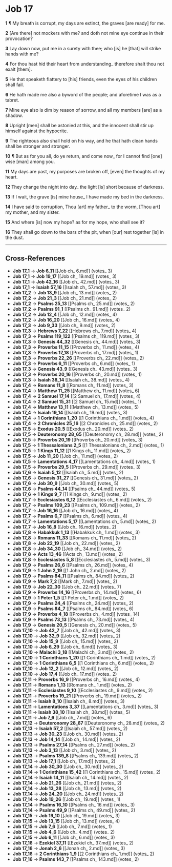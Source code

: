 # Job 17

**1** ¶ My breath is corrupt, my days are extinct, the graves [are ready] for me.

**2** [Are there] not mockers with me? and doth not mine eye continue in their provocation?

**3** Lay down now, put me in a surety with thee; who [is] he [that] will strike hands with me?

**4** For thou hast hid their heart from understanding_ therefore shalt thou not exalt [them].

**5** He that speaketh flattery to [his] friends, even the eyes of his children shall fail.

**6** He hath made me also a byword of the people; and aforetime I was as a tabret.

**7** Mine eye also is dim by reason of sorrow, and all my members [are] as a shadow.

**8** Upright [men] shall be astonied at this, and the innocent shall stir up himself against the hypocrite.

**9** The righteous also shall hold on his way, and he that hath clean hands shall be stronger and stronger.

**10** ¶ But as for you all, do ye return, and come now_ for I cannot find [one] wise [man] among you.

**11** My days are past, my purposes are broken off, [even] the thoughts of my heart.

**12** They change the night into day_ the light [is] short because of darkness.

**13** If I wait, the grave [is] mine house_ I have made my bed in the darkness.

**14** I have said to corruption, Thou [art] my father_ to the worm, [Thou art] my mother, and my sister.

**15** And where [is] now my hope? as for my hope, who shall see it?

**16** They shall go down to the bars of the pit, when [our] rest together [is] in the dust.

---

## Cross-References

- **Job 17_1** → **Job 6_11** [[Job ch_ 6.md]] (votes_ 3)
- **Job 17_1** → **Job 19_17** [[Job ch_ 19.md]] (votes_ 3)
- **Job 17_1** → **Job 42_16** [[Job ch_ 42.md]] (votes_ 3)
- **Job 17_1** → **Isaiah 57_16** [[Isaiah ch_ 57.md]] (votes_ 3)
- **Job 17_2** → **Job 13_9** [[Job ch_ 13.md]] (votes_ 2)
- **Job 17_2** → **Job 21_3** [[Job ch_ 21.md]] (votes_ 2)
- **Job 17_2** → **Psalms 25_13** [[Psalms ch_ 25.md]] (votes_ 2)
- **Job 17_2** → **Psalms 91_1** [[Psalms ch_ 91.md]] (votes_ 2)
- **Job 17_2** → **Job 12_4** [[Job ch_ 12.md]] (votes_ 4)
- **Job 17_2** → **Job 16_20** [[Job ch_ 16.md]] (votes_ 4)
- **Job 17_3** → **Job 9_33** [[Job ch_ 9.md]] (votes_ 2)
- **Job 17_3** → **Hebrews 7_22** [[Hebrews ch_ 7.md]] (votes_ 4)
- **Job 17_3** → **Psalms 119_122** [[Psalms ch_ 119.md]] (votes_ 3)
- **Job 17_3** → **Genesis 44_32** [[Genesis ch_ 44.md]] (votes_ 3)
- **Job 17_3** → **Proverbs 11_15** [[Proverbs ch_ 11.md]] (votes_ 4)
- **Job 17_3** → **Proverbs 17_18** [[Proverbs ch_ 17.md]] (votes_ 1)
- **Job 17_3** → **Proverbs 22_26** [[Proverbs ch_ 22.md]] (votes_ 2)
- **Job 17_3** → **Proverbs 6_11** [[Proverbs ch_ 6.md]] (votes_ 1)
- **Job 17_3** → **Genesis 43_9** [[Genesis ch_ 43.md]] (votes_ 3)
- **Job 17_3** → **Proverbs 20_16** [[Proverbs ch_ 20.md]] (votes_ 1)
- **Job 17_3** → **Isaiah 38_14** [[Isaiah ch_ 38.md]] (votes_ 4)
- **Job 17_4** → **Romans 11_8** [[Romans ch_ 11.md]] (votes_ 3)
- **Job 17_4** → **Matthew 11_25** [[Matthew ch_ 11.md]] (votes_ 6)
- **Job 17_4** → **2 Samuel 17_14** [[2 Samuel ch_ 17.md]] (votes_ 4)
- **Job 17_4** → **2 Samuel 15_31** [[2 Samuel ch_ 15.md]] (votes_ 1)
- **Job 17_4** → **Matthew 13_11** [[Matthew ch_ 13.md]] (votes_ 5)
- **Job 17_4** → **Isaiah 19_14** [[Isaiah ch_ 19.md]] (votes_ 3)
- **Job 17_4** → **1 Corinthians 1_20** [[1 Corinthians ch_ 1.md]] (votes_ 4)
- **Job 17_4** → **2 Chronicles 25_16** [[2 Chronicles ch_ 25.md]] (votes_ 2)
- **Job 17_5** → **Exodus 20_5** [[Exodus ch_ 20.md]] (votes_ 2)
- **Job 17_5** → **Deuteronomy 28_65** [[Deuteronomy ch_ 28.md]] (votes_ 2)
- **Job 17_5** → **Proverbs 20_19** [[Proverbs ch_ 20.md]] (votes_ 3)
- **Job 17_5** → **1 Thessalonians 2_5** [[1 Thessalonians ch_ 2.md]] (votes_ 1)
- **Job 17_5** → **1 Kings 11_12** [[1 Kings ch_ 11.md]] (votes_ 2)
- **Job 17_5** → **Job 11_20** [[Job ch_ 11.md]] (votes_ 2)
- **Job 17_5** → **Lamentations 4_17** [[Lamentations ch_ 4.md]] (votes_ 1)
- **Job 17_5** → **Proverbs 29_5** [[Proverbs ch_ 29.md]] (votes_ 3)
- **Job 17_6** → **Isaiah 5_12** [[Isaiah ch_ 5.md]] (votes_ 2)
- **Job 17_6** → **Genesis 31_27** [[Genesis ch_ 31.md]] (votes_ 2)
- **Job 17_6** → **Job 30_9** [[Job ch_ 30.md]] (votes_ 5)
- **Job 17_6** → **Psalms 44_14** [[Psalms ch_ 44.md]] (votes_ 5)
- **Job 17_6** → **1 Kings 9_7** [[1 Kings ch_ 9.md]] (votes_ 2)
- **Job 17_7** → **Ecclesiastes 6_12** [[Ecclesiastes ch_ 6.md]] (votes_ 2)
- **Job 17_7** → **Psalms 109_23** [[Psalms ch_ 109.md]] (votes_ 2)
- **Job 17_7** → **Job 16_16** [[Job ch_ 16.md]] (votes_ 4)
- **Job 17_7** → **Psalms 6_7** [[Psalms ch_ 6.md]] (votes_ 4)
- **Job 17_7** → **Lamentations 5_17** [[Lamentations ch_ 5.md]] (votes_ 2)
- **Job 17_7** → **Job 16_8** [[Job ch_ 16.md]] (votes_ 2)
- **Job 17_8** → **Habakkuk 1_13** [[Habakkuk ch_ 1.md]] (votes_ 3)
- **Job 17_8** → **Romans 11_33** [[Romans ch_ 11.md]] (votes_ 2)
- **Job 17_8** → **Job 22_19** [[Job ch_ 22.md]] (votes_ 2)
- **Job 17_8** → **Job 34_30** [[Job ch_ 34.md]] (votes_ 2)
- **Job 17_8** → **Acts 13_46** [[Acts ch_ 13.md]] (votes_ 2)
- **Job 17_8** → **Ecclesiastes 5_8** [[Ecclesiastes ch_ 5.md]] (votes_ 3)
- **Job 17_9** → **Psalms 26_6** [[Psalms ch_ 26.md]] (votes_ 4)
- **Job 17_9** → **1 John 2_19** [[1 John ch_ 2.md]] (votes_ 2)
- **Job 17_9** → **Psalms 84_11** [[Psalms ch_ 84.md]] (votes_ 2)
- **Job 17_9** → **Mark 7_2** [[Mark ch_ 7.md]] (votes_ 2)
- **Job 17_9** → **Job 22_30** [[Job ch_ 22.md]] (votes_ 7)
- **Job 17_9** → **Proverbs 14_16** [[Proverbs ch_ 14.md]] (votes_ 6)
- **Job 17_9** → **1 Peter 1_5** [[1 Peter ch_ 1.md]] (votes_ 2)
- **Job 17_9** → **Psalms 24_4** [[Psalms ch_ 24.md]] (votes_ 2)
- **Job 17_9** → **Psalms 84_7** [[Psalms ch_ 84.md]] (votes_ 6)
- **Job 17_9** → **Proverbs 4_18** [[Proverbs ch_ 4.md]] (votes_ 14)
- **Job 17_9** → **Psalms 73_13** [[Psalms ch_ 73.md]] (votes_ 4)
- **Job 17_9** → **Genesis 20_5** [[Genesis ch_ 20.md]] (votes_ 5)
- **Job 17_10** → **Job 42_7** [[Job ch_ 42.md]] (votes_ 3)
- **Job 17_10** → **Job 32_9** [[Job ch_ 32.md]] (votes_ 2)
- **Job 17_10** → **Job 15_9** [[Job ch_ 15.md]] (votes_ 2)
- **Job 17_10** → **Job 6_29** [[Job ch_ 6.md]] (votes_ 3)
- **Job 17_10** → **Malachi 3_18** [[Malachi ch_ 3.md]] (votes_ 2)
- **Job 17_10** → **1 Corinthians 1_20** [[1 Corinthians ch_ 1.md]] (votes_ 2)
- **Job 17_10** → **1 Corinthians 6_5** [[1 Corinthians ch_ 6.md]] (votes_ 2)
- **Job 17_10** → **Job 12_2** [[Job ch_ 12.md]] (votes_ 2)
- **Job 17_10** → **Job 17_4** [[Job ch_ 17.md]] (votes_ 2)
- **Job 17_11** → **Proverbs 16_9** [[Proverbs ch_ 16.md]] (votes_ 4)
- **Job 17_11** → **Romans 1_13** [[Romans ch_ 1.md]] (votes_ 2)
- **Job 17_11** → **Ecclesiastes 9_10** [[Ecclesiastes ch_ 9.md]] (votes_ 2)
- **Job 17_11** → **Proverbs 19_21** [[Proverbs ch_ 19.md]] (votes_ 2)
- **Job 17_11** → **Isaiah 8_10** [[Isaiah ch_ 8.md]] (votes_ 3)
- **Job 17_11** → **Lamentations 3_37** [[Lamentations ch_ 3.md]] (votes_ 3)
- **Job 17_11** → **Isaiah 38_10** [[Isaiah ch_ 38.md]] (votes_ 5)
- **Job 17_11** → **Job 7_6** [[Job ch_ 7.md]] (votes_ 6)
- **Job 17_12** → **Deuteronomy 28_67** [[Deuteronomy ch_ 28.md]] (votes_ 2)
- **Job 17_13** → **Isaiah 57_2** [[Isaiah ch_ 57.md]] (votes_ 2)
- **Job 17_13** → **Job 30_23** [[Job ch_ 30.md]] (votes_ 2)
- **Job 17_13** → **Job 14_14** [[Job ch_ 14.md]] (votes_ 2)
- **Job 17_13** → **Psalms 27_14** [[Psalms ch_ 27.md]] (votes_ 2)
- **Job 17_13** → **Job 3_13** [[Job ch_ 3.md]] (votes_ 2)
- **Job 17_13** → **Psalms 139_8** [[Psalms ch_ 139.md]] (votes_ 2)
- **Job 17_13** → **Job 17_1** [[Job ch_ 17.md]] (votes_ 2)
- **Job 17_14** → **Job 30_30** [[Job ch_ 30.md]] (votes_ 2)
- **Job 17_14** → **1 Corinthians 15_42** [[1 Corinthians ch_ 15.md]] (votes_ 2)
- **Job 17_14** → **Isaiah 14_11** [[Isaiah ch_ 14.md]] (votes_ 2)
- **Job 17_14** → **Job 21_26** [[Job ch_ 21.md]] (votes_ 2)
- **Job 17_14** → **Job 13_28** [[Job ch_ 13.md]] (votes_ 2)
- **Job 17_14** → **Job 24_20** [[Job ch_ 24.md]] (votes_ 2)
- **Job 17_14** → **Job 19_26** [[Job ch_ 19.md]] (votes_ 1)
- **Job 17_14** → **Psalms 16_10** [[Psalms ch_ 16.md]] (votes_ 3)
- **Job 17_14** → **Psalms 49_9** [[Psalms ch_ 49.md]] (votes_ 2)
- **Job 17_15** → **Job 19_10** [[Job ch_ 19.md]] (votes_ 3)
- **Job 17_15** → **Job 13_15** [[Job ch_ 13.md]] (votes_ 4)
- **Job 17_15** → **Job 7_6** [[Job ch_ 7.md]] (votes_ 1)
- **Job 17_15** → **Job 4_6** [[Job ch_ 4.md]] (votes_ 2)
- **Job 17_15** → **Job 6_11** [[Job ch_ 6.md]] (votes_ 3)
- **Job 17_16** → **Ezekiel 37_11** [[Ezekiel ch_ 37.md]] (votes_ 2)
- **Job 17_16** → **Jonah 2_6** [[Jonah ch_ 2.md]] (votes_ 3)
- **Job 17_16** → **2 Corinthians 1_9** [[2 Corinthians ch_ 1.md]] (votes_ 2)
- **Job 17_16** → **Psalms 143_7** [[Psalms ch_ 143.md]] (votes_ 2)
